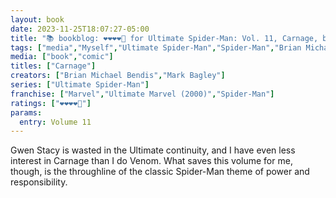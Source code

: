 ```yaml
---
layout: book
date: 2023-11-25T18:07:27-05:00
title: "📚 bookblog: ❤️❤️❤️❤️🖤 for Ultimate Spider-Man: Vol. 11, Carnage, by Brian Michael Bendis and Mark Bagley"
tags: ["media","Myself","Ultimate Spider-Man","Spider-Man","Brian Michael Bendis","Mark Bagley","comics","great power great responsibility"]
media: ["book","comic"]
titles: ["Carnage"]
creators: ["Brian Michael Bendis","Mark Bagley"]
series: ["Ultimate Spider-Man"]
franchise: ["Marvel","Ultimate Marvel (2000)","Spider-Man"]
ratings: ["❤️❤️❤️❤️🖤"]
params:
  entry: Volume 11
---
```


Gwen Stacy is wasted in the Ultimate continuity, and I have even less interest in Carnage than I do Venom. What saves this volume for me, though, is the throughline of the classic Spider-Man theme of power and responsibility.

